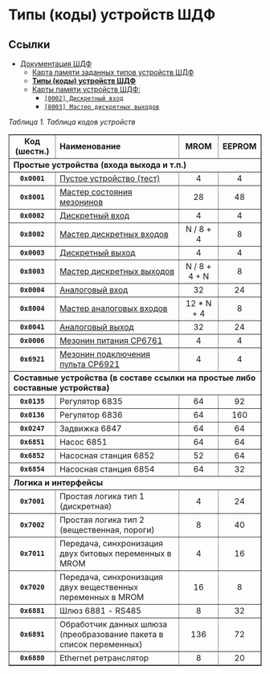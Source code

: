 # Типы (коды) устройств ШДФ

## Ссылки

- [Документация ШДФ](/shdf/)
  - [Карта памяти заданных типов устройств ШДФ](/shdf/devices-map.md)
  - [**Типы (коды) устройств ШДФ**](/shdf/device-types.md)
  - [Карты памяти устройств ШДФ:](/shdf/maps/)
    - [`[0002] Дискретный вход`](/shdf/maps/di%20[0002].md)
    - [`[8003] Мастер дискретных выходов`](/shdf/maps/mdo%20[8003].md)

_Таблица 1. Таблица кодов устройств_

<table summary="Таблица кодов устройств" border="1">
    <tbody valign="center" align="center">
        <tr>
            <td><strong>Код (шестн.)</strong></td>
            <td align="left"><strong>Наименование</strong></td>
            <td><strong>MROM</strong></td>
            <td><strong>EEPROM</strong></td>
        </tr>
        <tr>
            <td colspan="4" align="left"><strong>Простые устройства (входа выхода и т.п.)</strong></td>
        </tr>
        <tr>
            <td><code><strong>0x0001</strong></code></td>
            <td align="left"><a href="/shdf/maps/empty%20[0001].md">Пустое устройство (тест)</a></td>
            <td>4</td>
            <td>4</td>
        </tr>
        <tr>
            <td><code><strong>0x8001</strong></code></td>
            <td align="left"><a href="/shdf/maps/mezo%20master%20[80001].md">Мастер состояния мезонинов</a></td>
            <td>28</td>
            <td>48</td>
        </tr>
        <tr>
            <td><code><strong>0x0002</strong></code></td>
            <td align="left"><a href="/shdf/maps/di%20[0002].md">Дискретный вход</a></td>
            <td>4</td>
            <td>4</td>
        </tr>
        <tr>
            <td><code><strong>0x8002</strong></code></td>
            <td align="left"><a href="/shdf/maps/di%20master%20[8002].md">Мастер дискретных входов</a></td>
            <td>N / 8 + 4</td>
            <td>8</td>
        </tr>
        <tr>
            <td><code><strong>0x0003</strong></code></td>
            <td align="left"><a href="/shdf/maps/do%20[0003].md">Дискретный выход</a></td>
            <td>4</td>
            <td>4</td>
        </tr>
        <tr>
            <td><code><strong>0x8003</strong></code></td>
            <td align="left"><a href="/shdf/maps/do%20master%20[8003].md">Мастер дискретных выходов</a></td>
            <td>N / 8 + 4 + N</td>
            <td>8</td>
        </tr>
        <tr>
            <td><code><strong>0x0004</strong></code></td>
            <td align="left"><a href="/shdf/maps/ai%20[0004].md">Аналоговый вход</a></td>
            <td>32</td>
            <td>24</td>
        </tr>
        <tr>
            <td><code><strong>0x8004</strong></code></td>
            <td align="left"><a href="maps/ai%20master%20[8004].md">Мастер аналоговых входов</a></td>
            <td>12 * N + 4</td>
            <td>8</td>
        </tr>
        <tr>
            <td><code><strong>0x0041</strong></code></td>
            <td align="left"><a href="/shdf/maps/ao%20[0041].md">Аналоговый выход</a></td>
            <td>32</td>
            <td>24</td>
        </tr>
        <tr>
            <td><code><strong>0x0006</strong></code></td>
            <td align="left"><a href="/shdf/maps/pu%20[0006].md">Мезонин питания СР6761</a></td>
            <td>4</td>
            <td>4</td>
        </tr>
        <tr>
            <td><code><strong>0x6921</strong></code></td>
            <td align="left"><a href="/shdf/maps/rc%20[6921].md">Мезонин подключения пульта СР6921</a></td>
            <td>4</td>
            <td>4</td>
        </tr>
        <tr>
            <td colspan="4" align="left"><strong>Составные устройства (в составе ссылки на простые либо составные устройства)</strong></td>
        </tr>
        <tr>
            <td><code><strong>0x0135</strong></code></td>
            <td align="left">Регулятор 6835</td>
            <td>64</td>
            <td>92</td>
        </tr>
        <tr>
            <td><code><strong>0x0136</strong></code></td>
            <td align="left">Регулятор 6836</td>
            <td>64</td>
            <td>160</td>
        </tr>
        <tr>
            <td><code><strong>0x0247</strong></code></td>
            <td align="left">Задвижка 6847</td>
            <td>64</td>
            <td>64</td>
        </tr>
        <tr>
            <td><code><strong>0x6851</strong></code></td>
            <td align="left">Насос 6851</td>
            <td>64</td>
            <td>64</td>
        </tr>
        <tr>
            <td><code><strong>0x6852</strong></code></td>
            <td align="left">Насосная станция 6852</td>
            <td>52</td>
            <td>64</td>
        </tr>
        <tr>
            <td><code><strong>0x6854</strong></code></td>
            <td align="left">Насосная станция 6854</td>
            <td>64</td>
            <td>32</td>
        </tr>
        <tr>
            <td colspan="4" align="left"><strong>Логика и интерфейсы</strong></td>
        </tr>
        <tr>
            <td><code><strong>0x7001</strong></code></td>
            <td align="left">Простая логика тип 1 (дискретная)</td>
            <td>4</td>
            <td>24</td>
        </tr>
        <tr>
            <td><code><strong>0x7002</strong></code></td>
            <td align="left">Простая логика тип 2 (вещественная, пороги)</td>
            <td>8</td>
            <td>40</td>
        </tr>
        <tr>
            <td><code><strong>0x7011</strong></code></td>
            <td align="left">Передача, синхронизация двух битовых переменных в MROM</td>
            <td>4</td>
            <td>16</td>
        </tr>
        <tr>
            <td><code><strong>0x7020</strong></code></td>
            <td align="left">Передача, синхронизация двух вещественных переменных в MROM</td>
            <td>16</td>
            <td>8</td>
        </tr>
        <tr>
            <td><code><strong>0x6881</strong></code></td>
            <td align="left">Шлюз 6881 - RS485</td>
            <td>8</td>
            <td>32</td>
        </tr>
        <tr>
            <td><code><strong>0x6891</strong></code></td>
            <td align="left">Обработчик данных шлюза (преобразование пакета в список переменных)</td>
            <td>136</td>
            <td>72</td>
        </tr>
        <tr>
            <td><code><strong>0x6880</strong></code></td>
            <td align="left">Ethernet ретранслятор</td>
            <td>8</td>
            <td>20</td>
        </tr>
    </tbody>
</table>
